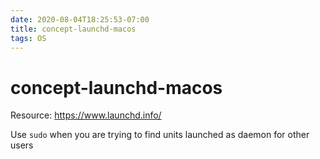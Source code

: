```yaml
---
date: 2020-08-04T18:25:53-07:00
title: concept-launchd-macos
tags: OS
---
```


# concept-launchd-macos

Resource: https://www.launchd.info/

Use `sudo` when you are trying to find units launched as daemon for other users

